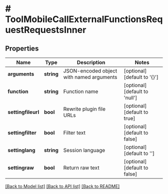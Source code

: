 # # ToolMobileCallExternalFunctionsRequestRequestsInner

## Properties

Name | Type | Description | Notes
------------ | ------------- | ------------- | -------------
**arguments** | **string** | JSON-encoded object with named arguments | [optional] [default to '{}']
**function** | **string** | Function name | [optional] [default to 'null']
**settingfileurl** | **bool** | Rewrite plugin file URLs | [optional] [default to true]
**settingfilter** | **bool** | Filter text | [optional] [default to false]
**settinglang** | **string** | Session language | [optional] [default to '']
**settingraw** | **bool** | Return raw text | [optional] [default to false]

[[Back to Model list]](../../README.md#models) [[Back to API list]](../../README.md#endpoints) [[Back to README]](../../README.md)
